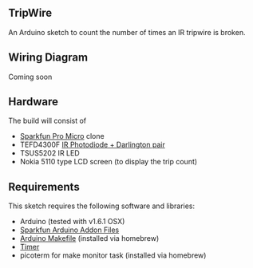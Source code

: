 ## TripWire

An Arduino sketch to count the number of times an IR tripwire is broken.

## Wiring Diagram

Coming soon

## Hardware

The build will consist of

* [Sparkfun Pro Micro](https://learn.sparkfun.com/tutorials/pro-micro--fio-v3-hookup-guide/hardware-overview-pro-micro) clone
* TEFD4300F [IR Photodiode + Darlington pair](http://www.instructables.com/id/Infrared-IR-tripwire-module/step2/How-it-works/)
* TSUS5202 IR LED
* Nokia 5110 type LCD screen (to display the trip count)

## Requirements

This sketch requires the following software and libraries:

* Arduino (tested with v1.6.1 OSX)
* [Sparkfun Arduino Addon Files](https://github.com/sparkfun/SF32u4_boards/archive/master.zip)
* [Arduino Makefile](https://github.com/sudar/Arduino-Makefile) (installed via homebrew)
* [Timer](https://github.com/JChristensen/Timer)
* picoterm for make monitor task (installed via homebrew)
